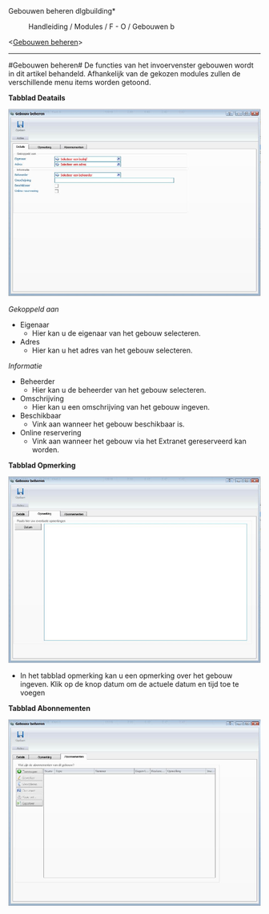 <properties>
	<page>
		<title>Gebouwen beheren</title>
		<description>Gebouwen beheren</description>
		<context>dlgbuilding*</context>
	</page>
	<menu>
		<position>Handleiding / Modules / F - O / Gebouwen</position>
		<title>Gebouwen beheren</title>
		<sort>b</sort>
	</menu>
</properties>

<[Gebouwen beheren](http://hybridsaas.support/pages/handleiding/modules/F-O/facturatie/een-factuur-aanmaken)>

----------
#Gebouwen beheren#
De functies van het invoervenster gebouwen wordt in dit artikel behandeld. Afhankelijk van de gekozen modules zullen de verschillende menu items worden getoond.

**Tabblad Deatails**

![](images/gebouwen-details.JPG)

*Gekoppeld aan*

- Eigenaar
	- Hier kan u de eigenaar van het gebouw selecteren.
- Adres
	- Hier kan u het adres van het gebouw selecteren.

*Informatie*

- Beheerder
	- Hier kan u de beheerder van het gebouw selecteren.
- Omschrijving
	- Hier kan u een omschrijving van het gebouw ingeven.
- Beschikbaar
	- Vink aan wanneer het gebouw beschikbaar is.
- Online reservering
	- Vink aan wanneer het gebouw via het Extranet gereserveerd kan worden.

**Tabblad Opmerking**

![](images/gebouwen-opmerking.JPG)

- In het tabblad opmerking kan u een opmerking over het gebouw ingeven. Klik op de knop datum om de actuele datum en tijd toe te voegen

**Tabblad Abonnementen**

![](images/gebouwen-abonnementen.JPG)